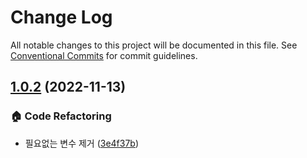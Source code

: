 # Change Log

All notable changes to this project will be documented in this file.
See [Conventional Commits](https://conventionalcommits.org) for commit guidelines.

## [1.0.2](https://github.com/duarbdhks/monorepo-lerna/compare/@duarbdhks/request@1.0.1...@duarbdhks/request@1.0.2) (2022-11-13)


### :house: Code Refactoring

* 필요없는 변수 제거 ([3e4f37b](https://github.com/duarbdhks/monorepo-lerna/commit/3e4f37b65a1ee0d38eeb76424d1a244ab16b43fe))
